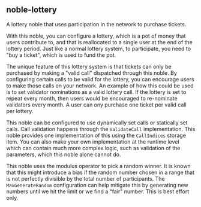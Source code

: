 ## noble-lottery

A lottery noble that uses participation in the network to purchase tickets.

With this noble, you can configure a lottery, which is a pot of money that
users contribute to, and that is reallocated to a single user at the end of
the lottery period. Just like a normal lottery system, to participate, you
need to "buy a ticket", which is used to fund the pot.

The unique feature of this lottery system is that tickets can only be
purchased by making a "valid call" dispatched through this noble.
By configuring certain calls to be valid for the lottery, you can encourage
users to make those calls on your network. An example of how this could be
used is to set validator nominations as a valid lottery call. If the lottery
is set to repeat every month, then users would be encouraged to re-nominate
validators every month. A user can ony purchase one ticket per valid call
per lottery.

This noble can be configured to use dynamically set calls or statically set
calls. Call validation happens through the `ValidateCall` implementation.
This noble provides one implementation of this using the `CallIndices`
storage item. You can also make your own implementation at the runtime level
which can contain much more complex logic, such as validation of the
parameters, which this noble alone cannot do.

This noble uses the modulus operator to pick a random winner. It is known
that this might introduce a bias if the random number chosen in a range that
is not perfectly divisible by the total number of participants. The
`MaxGenerateRandom` configuration can help mitigate this by generating new
numbers until we hit the limit or we find a "fair" number. This is best
effort only.

